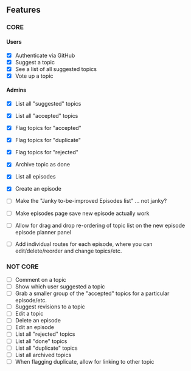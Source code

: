 ##  Features

### CORE
#### Users
- [x] Authenticate via GitHub
- [x] Suggest a topic
- [x] See a list of all suggested topics
- [x] Vote up a topic

#### Admins
- [x] List all "suggested" topics
- [x] List all "accepted" topics
- [x] Flag topics for "accepted"
- [x] Flag topics for "duplicate"
- [x] Flag topics for "rejected"
- [x] Archive topic as done

- [x] List all episodes
- [x] Create an episode

- [ ] Make the "Janky to-be-improved Episodes list" ... not janky?
- [ ] Make episodes page save new episode actually work
- [ ] Allow for drag and drop re-ordering of topic list on the new episode episode planner panel
- [ ] Add individual routes for each episode, where you can edit/delete/reorder and change topics/etc.

### NOT CORE
- [ ] Comment on a topic
- [ ] Show which user suggested a topic
- [ ] Grab a smaller group of the "accepted" topics for a particular episode/etc.
- [ ] Suggest revisions to a topic
- [ ] Edit a topic
- [ ] Delete an episode
- [ ] Edit an episode
- [ ] List all "rejected" topics
- [ ] List all "done" topics
- [ ] List all "duplicate" topics
- [ ] List all archived topics
- [ ] When flagging duplicate, allow for linking to other topic
